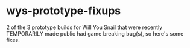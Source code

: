 # wys-prototype-fixups
2 of the 3 prototype builds for Will You Snail that were recently TEMPORARILY made public had game breaking bug(s), so here's some fixes.
